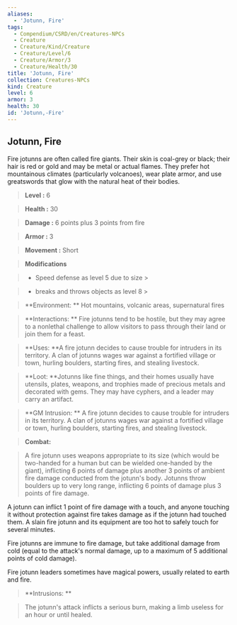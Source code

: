 ```yaml
---
aliases:
  - 'Jotunn, Fire'
tags:
  - Compendium/CSRD/en/Creatures-NPCs
  - Creature
  - Creature/Kind/Creature
  - Creature/Level/6
  - Creature/Armor/3
  - Creature/Health/30
title: 'Jotunn, Fire'
collection: Creatures-NPCs
kind: Creature
level: 6
armor: 3
health: 30
id: 'Jotunn,-Fire'
---
```

## Jotunn, Fire    
Fire jotunns are often called fire giants. Their skin is coal-grey or black; their hair is red or gold and may be metal or actual flames. They prefer hot mountainous climates (particularly volcanoes), wear plate armor, and use greatswords that glow with the natural heat of their bodies.    
  
    
> **Level :** 6    
> **Health :** 30    
> **Damage :** 6 points plus 3 points from fire    
> **Armor :** 3    
> **Movement :** Short    
> **Modifications**    
>- Speed defense as level 5 due to size >  
>    
>- breaks and throws objects as level 8 >  
>    
> **Environment: ** Hot mountains, volcanic areas, supernatural fires    
> **Interactions: ** Fire jotunns tend to be hostile, but they may agree to a nonlethal challenge to allow visitors to pass through their land or join them for a feast.    
> **Uses: **A fire jotunn decides to cause trouble for intruders in its territory. A clan of jotunns wages war against a fortified village or town, hurling boulders, starting fires, and stealing livestock.    
> **Loot: **Jotunns like fine things, and their homes usually have utensils, plates, weapons, and trophies made of precious metals and decorated with gems. They may have cyphers, and a leader may carry an artifact.    
> **GM Intrusion: ** A fire jotunn decides to cause trouble for intruders in its territory. A clan of jotunns wages war against a fortified village or town, hurling boulders, starting fires, and stealing livestock.    
  
> **Combat:**   
> A fire jotunn uses weapons appropriate to its size (which would be two-handed for a human but can be wielded one-handed by the giant), inflicting 6 points of damage plus another 3 points of ambient fire damage conducted from the jotunn's body. Jotunns throw boulders up to very long range, inflicting 6 points of damage plus 3 points of fire damage.   
A jotunn can inflict 1 point of fire damage with a touch, and anyone touching it without protection against fire takes damage as if the jotunn had touched them. A slain fire jotunn and its equipment are too hot to safely touch for several minutes.   
Fire jotunns are immune to fire damage, but take additional damage from cold (equal to the attack's normal damage, up to a maximum of 5 additional points of cold damage).   
Fire jotunn leaders sometimes have magical powers, usually related to earth and fire.    
    
  
> **Intrusions: **   
> The jotunn's attack inflicts a serious burn, making a limb useless for an hour or until healed.    
